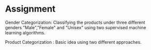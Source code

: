 # Assignment

Gender Categorization: Classifying the products under three different genders "Male","Female" and "Unisex" using two supervised machine learning algorithms.


Product Categorization : Basic idea using two different approaches.
